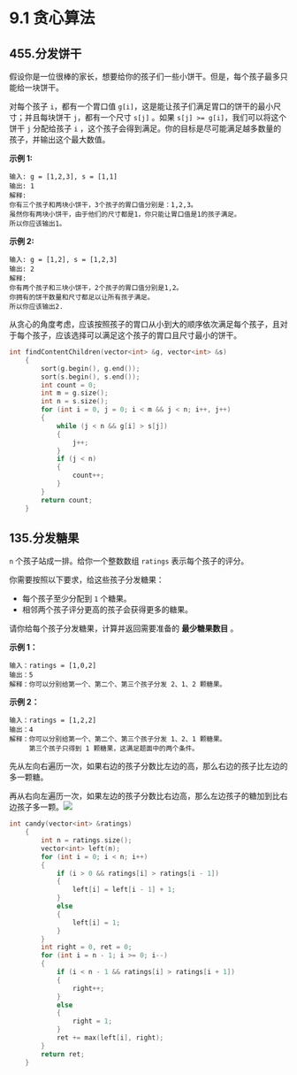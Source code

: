 # 9.1 贪心算法

## 455.分发饼干

假设你是一位很棒的家长，想要给你的孩子们一些小饼干。但是，每个孩子最多只能给一块饼干。

对每个孩子 `i`，都有一个胃口值 `g[i]`，这是能让孩子们满足胃口的饼干的最小尺寸；并且每块饼干 `j`，都有一个尺寸 `s[j]` 。如果 `s[j] >= g[i]`，我们可以将这个饼干 `j` 分配给孩子 `i` ，这个孩子会得到满足。你的目标是尽可能满足越多数量的孩子，并输出这个最大数值。

 

**示例 1:**

```
输入: g = [1,2,3], s = [1,1]
输出: 1
解释: 
你有三个孩子和两块小饼干，3个孩子的胃口值分别是：1,2,3。
虽然你有两块小饼干，由于他们的尺寸都是1，你只能让胃口值是1的孩子满足。
所以你应该输出1。
```

**示例 2:**

```
输入: g = [1,2], s = [1,2,3]
输出: 2
解释: 
你有两个孩子和三块小饼干，2个孩子的胃口值分别是1,2。
你拥有的饼干数量和尺寸都足以让所有孩子满足。
所以你应该输出2.
```

从贪心的角度考虑，应该按照孩子的胃口从小到大的顺序依次满足每个孩子，且对于每个孩子，应该选择可以满足这个孩子的胃口且尺寸最小的饼干。

```c++
int findContentChildren(vector<int> &g, vector<int> &s)
    {
        sort(g.begin(), g.end());
        sort(s.begin(), s.end());
        int count = 0;
        int m = g.size();
        int n = s.size();
        for (int i = 0, j = 0; i < m && j < n; i++, j++)
        {
            while (j < n && g[i] > s[j])
            {
                j++;
            }
            if (j < n)
            {
                count++;
            }
        }
        return count;
    }
```



## 135.分发糖果

`n` 个孩子站成一排。给你一个整数数组 `ratings` 表示每个孩子的评分。

你需要按照以下要求，给这些孩子分发糖果：

- 每个孩子至少分配到 `1` 个糖果。
- 相邻两个孩子评分更高的孩子会获得更多的糖果。

请你给每个孩子分发糖果，计算并返回需要准备的 **最少糖果数目** 。

 

**示例 1：**

```
输入：ratings = [1,0,2]
输出：5
解释：你可以分别给第一个、第二个、第三个孩子分发 2、1、2 颗糖果。
```

**示例 2：**

```
输入：ratings = [1,2,2]
输出：4
解释：你可以分别给第一个、第二个、第三个孩子分发 1、2、1 颗糖果。
     第三个孩子只得到 1 颗糖果，这满足题面中的两个条件。
```



先从左向右遍历一次，如果右边的孩子分数比左边的高，那么右边的孩子比左边的多一颗糖。

再从右向左遍历一次，如果左边的孩子分数比右边高，那么左边孩子的糖加到比右边孩子多一颗。![](https://csnotes.oss-cn-beijing.aliyuncs.com/photos/%E7%B3%96%E6%9E%9C.gif)

```c++
int candy(vector<int> &ratings)
    {
        int n = ratings.size();
        vector<int> left(n);
        for (int i = 0; i < n; i++)
        {
            if (i > 0 && ratings[i] > ratings[i - 1])
            {
                left[i] = left[i - 1] + 1;
            }
            else
            {
                left[i] = 1;
            }
        }
        int right = 0, ret = 0;
        for (int i = n - 1; i >= 0; i--)
        {
            if (i < n - 1 && ratings[i] > ratings[i + 1])
            {
                right++;
            }
            else
            {
                right = 1;
            }
            ret += max(left[i], right);
        }
        return ret;
    }
```


